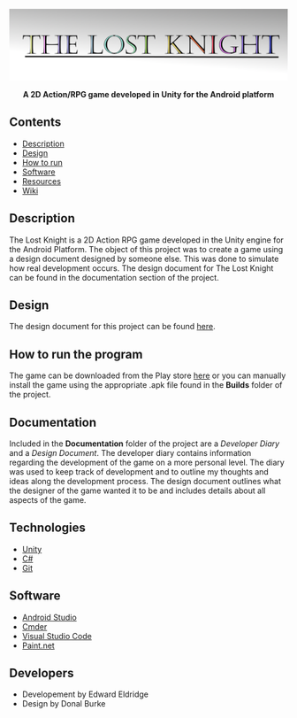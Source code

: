 ![](https://raw.githubusercontent.com/EddieEldridge/The-Lost-Knight/master/Documentation/img/TheLostKnight.png)

<p align="center">
  <b>A 2D Action/RPG game developed in Unity for the Android platform</b><br>
</p>

## Contents
* [Description](#description)
* [Design](#design)
* [How to run](#how-to-run-the-program)
* [Software](#Software)
* [Resources](#resources)
* [Wiki](https://github.com/EddieEldridge/UnityZephyr/wiki)

## Description
The Lost Knight is a 2D Action RPG game developed in the Unity engine for the Android Platform. The object of this project was to create a game using a design document designed by someone else. This was done to simulate how real development occurs. The design document for The Lost Knight can be found in the documentation section of the project.

## Design
The design document for this project can be found [here](https://github.com/EddieEldridge/The-Lost-Knight/blob/master/Documentation/Lost-Knight-Design-Document.pdf).

## How to run the program
The game can be downloaded from the Play store [here](https://play.google.com/store/apps/details?id=com.EddiEldridge.TheLostKnightAndroid) or you can manually install the game using the appropriate .apk file found in the <b>Builds</b> folder of the project.

## Documentation
Included in the <b>Documentation</b> folder of the project are a <i>Developer Diary</i> and a <i>Design Document</i>. The developer diary contains information regarding the development of the game on a more personal level. The diary was used to keep track of development and to outline my thoughts and ideas along the development process. The design document outlines what the designer of the game wanted it to be and includes details about all aspects of the game.

## Technologies
- [Unity](https://unity3d.com/)
- [C#](https://docs.microsoft.com/en-us/dotnet/csharp/)
- [Git](https://git-scm.com/)

## Software
- [Android Studio](https://developer.android.com/studio/)
- [Cmder](http://cmder.net/)
- [Visual Studio Code](https://code.visualstudio.com/)
- [Paint.net](https://www.getpaint.net/)

## Developers
* Developement by Edward Eldridge
* Design by Donal Burke